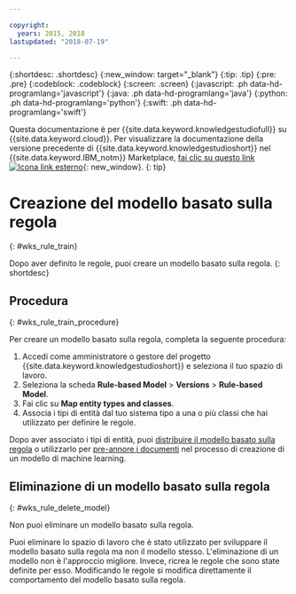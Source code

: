 ```yaml
---

copyright:
  years: 2015, 2018
lastupdated: "2018-07-19"

---
```


{:shortdesc: .shortdesc}
{:new_window: target="_blank"}
{:tip: .tip}
{:pre: .pre}
{:codeblock: .codeblock}
{:screen: .screen}
{:javascript: .ph data-hd-programlang='javascript'}
{:java: .ph data-hd-programlang='java'}
{:python: .ph data-hd-programlang='python'}
{:swift: .ph data-hd-programlang='swift'}

Questa documentazione è per {{site.data.keyword.knowledgestudiofull}} su {{site.data.keyword.cloud}}. Per visualizzare la documentazione della versione precedente di {{site.data.keyword.knowledgestudioshort}} nel {{site.data.keyword.IBM_notm}} Marketplace, [fai clic su questo link ![Icona link esterno](../../icons/launch-glyph.svg "Icona link esterno")](https://console.bluemix.net/docs/services/knowledge-studio/rule-annotator-model-create.html){: new_window}.
{: tip}

# Creazione del modello basato sulla regola
{: #wks_rule_train}

Dopo aver definito le regole, puoi creare un modello basato sulla regola.
{: shortdesc}

## Procedura
{: #wks_rule_train_procedure}

Per creare un modello basato sulla regola, completa la seguente procedura:

1. Accedi come amministratore o gestore del progetto {{site.data.keyword.knowledgestudioshort}} e seleziona il tuo spazio di lavoro.
1. Seleziona la scheda **Rule-based Model** > **Versions** > **Rule-based Model**.
2. Fai clic su **Map entity types and classes**.
3. Associa i tipi di entità dal tuo sistema tipo a una o più classi che hai utilizzato per definire le regole.

  Dopo aver associato i tipi di entità, puoi [distribuire il modello basato sulla regola](/docs/services/watson-knowledge-studio/rule-annotator-model-use.html) o utilizzarlo per [pre-annore i documenti](/docs/services/watson-knowledge-studio/preannotation.html#wks_preannotrule) nel processo di creazione di un modello di machine learning.

## Eliminazione di un modello basato sulla regola
{: #wks_rule_delete_model}

Non puoi eliminare un modello basato sulla regola.

Puoi eliminare lo spazio di lavoro che è stato utilizzato per sviluppare il modello basato sulla regola ma non il modello stesso. L'eliminazione di un modello non è l'approccio migliore. Invece, ricrea le regole che sono state definite per esso. Modificando le regole si modifica direttamente il comportamento del modello basato sulla regola.
